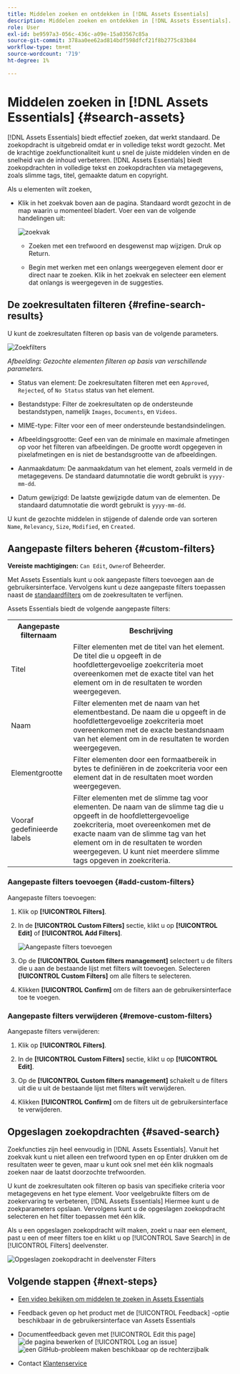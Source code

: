 ```yaml
---
title: Middelen zoeken en ontdekken in [!DNL Assets Essentials]
description: Middelen zoeken en ontdekken in [!DNL Assets Essentials].
role: User
exl-id: be9597a3-056c-436c-a09e-15a03567c85a
source-git-commit: 378aa0ee62ad814bdf598dfcf21f8b2775c83b84
workflow-type: tm+mt
source-wordcount: '719'
ht-degree: 1%

---
```


# Middelen zoeken in [!DNL Assets Essentials] {#search-assets}

[!DNL Assets Essentials] biedt effectief zoeken, dat werkt standaard. De zoekopdracht is uitgebreid omdat er in volledige tekst wordt gezocht. Met de krachtige zoekfunctionaliteit kunt u snel de juiste middelen vinden en de snelheid van de inhoud verbeteren. [!DNL Assets Essentials] biedt zoekopdrachten in volledige tekst en zoekopdrachten via metagegevens, zoals slimme tags, titel, gemaakte datum en copyright.

Als u elementen wilt zoeken,

* Klik in het zoekvak boven aan de pagina. Standaard wordt gezocht in de map waarin u momenteel bladert. Voer een van de volgende handelingen uit:

   ![zoekvak](assets/search-box.png)

   * Zoeken met een trefwoord en desgewenst map wijzigen. Druk op Return.

   * Begin met werken met een onlangs weergegeven element door er direct naar te zoeken. Klik in het zoekvak en selecteer een element dat onlangs is weergegeven in de suggesties.

## De zoekresultaten filteren {#refine-search-results}

U kunt de zoekresultaten filteren op basis van de volgende parameters.

![Zoekfilters](assets/filters1.png)

*Afbeelding: Gezochte elementen filteren op basis van verschillende parameters.*

* Status van element: De zoekresultaten filteren met een `Approved`, `Rejected`, of `No Status` status van het element.

* Bestandstype: Filter de zoekresultaten op de ondersteunde bestandstypen, namelijk `Images`, `Documents`, en `Videos`.
* MIME-type: Filter voor een of meer ondersteunde bestandsindelingen. <!-- TBD:  [supported file formats](/help/supported-file-formats.md). -->
* Afbeeldingsgrootte: Geef een van de minimale en maximale afmetingen op voor het filteren van afbeeldingen. De grootte wordt opgegeven in pixelafmetingen en is niet de bestandsgrootte van de afbeeldingen.
* Aanmaakdatum: De aanmaakdatum van het element, zoals vermeld in de metagegevens. De standaard datumnotatie die wordt gebruikt is `yyyy-mm-dd`.
* Datum gewijzigd: De laatste gewijzigde datum van de elementen. De standaard datumnotatie die wordt gebruikt is `yyyy-mm-dd`.

U kunt de gezochte middelen in stijgende of dalende orde van sorteren `Name`, `Relevancy`, `Size`, `Modified`, en `Created`.

## Aangepaste filters beheren {#custom-filters}

**Vereiste machtigingen:**  `Can Edit`, `Owner`of Beheerder.

Met Assets Essentials kunt u ook aangepaste filters toevoegen aan de gebruikersinterface. Vervolgens kunt u deze aangepaste filters toepassen naast de [standaardfilters](#refine-search-results) om de zoekresultaten te verfijnen.

Assets Essentials biedt de volgende aangepaste filters:

<table>
    <tbody>
     <tr>
      <th><strong>Aangepaste filternaam</strong></th>
      <th><strong>Beschrijving</strong></th>
     </tr>
     <tr>
      <td>Titel</td>
      <td>Filter elementen met de titel van het element. De titel die u opgeeft in de hoofdlettergevoelige zoekcriteria moet overeenkomen met de exacte titel van het element om in de resultaten te worden weergegeven.</td>
     </tr>
     <tr>
      <td>Naam</td>
      <td>Filter elementen met de naam van het elementbestand. De naam die u opgeeft in de hoofdlettergevoelige zoekcriteria moet overeenkomen met de exacte bestandsnaam van het element om in de resultaten te worden weergegeven.</td>
     </tr>
     <tr>
      <td>Elementgrootte</td>
      <td>Filter elementen door een formaatbereik in bytes te definiëren in de zoekcriteria voor een element dat in de resultaten moet worden weergegeven.</td>
     </tr>
     <tr>
      <td>Vooraf gedefinieerde labels</td>
      <td>Filter elementen met de slimme tag voor elementen. De naam van de slimme tag die u opgeeft in de hoofdlettergevoelige zoekcriteria, moet overeenkomen met de exacte naam van de slimme tag van het element om in de resultaten te worden weergegeven. U kunt niet meerdere slimme tags opgeven in zoekcriteria.</td>
     </tr>    
    </tbody>
   </table>

### Aangepaste filters toevoegen {#add-custom-filters}

Aangepaste filters toevoegen:

1. Klik op **[!UICONTROL Filters]**.

1. In de **[!UICONTROL Custom Filters]** sectie, klikt u op **[!UICONTROL Edit]** of **[!UICONTROL Add Filters]**.

   ![Aangepaste filters toevoegen](assets/add-custom-filters.png)

1. Op de **[!UICONTROL Custom filters management]** selecteert u de filters die u aan de bestaande lijst met filters wilt toevoegen. Selecteren **[!UICONTROL Custom Filters]** om alle filters te selecteren.

1. Klikken **[!UICONTROL Confirm]** om de filters aan de gebruikersinterface toe te voegen.

### Aangepaste filters verwijderen {#remove-custom-filters}

Aangepaste filters verwijderen:

1. Klik op **[!UICONTROL Filters]**.

1. In de **[!UICONTROL Custom Filters]** sectie, klikt u op **[!UICONTROL Edit]**.

1. Op de **[!UICONTROL Custom filters management]** schakelt u de filters uit die u uit de bestaande lijst met filters wilt verwijderen.

1. Klikken **[!UICONTROL Confirm]** om de filters uit de gebruikersinterface te verwijderen.


## Opgeslagen zoekopdrachten {#saved-search}

Zoekfuncties zijn heel eenvoudig in [!DNL Assets Essentials]. Vanuit het zoekvak kunt u niet alleen een trefwoord typen en op Enter drukken om de resultaten weer te geven, maar u kunt ook snel met één klik nogmaals zoeken naar de laatst doorzochte trefwoorden.

U kunt de zoekresultaten ook filteren op basis van specifieke criteria voor metagegevens en het type element. Voor veelgebruikte filters om de zoekervaring te verbeteren, [!DNL Assets Essentials] Hiermee kunt u de zoekparameters opslaan. Vervolgens kunt u de opgeslagen zoekopdracht selecteren en het filter toepassen met één klik.

Als u een opgeslagen zoekopdracht wilt maken, zoekt u naar een element, past u een of meer filters toe en klikt u op [!UICONTROL Save Search] in de [!UICONTROL Filters] deelvenster.

![Opgeslagen zoekopdracht in deelvenster Filters](assets/saved-search.png)

<!-- TBD: Search behavior. Full-text search. Ranking and rank boosts. Hidden assets.
Report poor UX that users can only save a filtered search and not a simple search.
.
Are other supported files fully indexed and support full-text search? Eg. audio/videos files can at best have metadata indexed.
Anything about ranking of assets displayed in search results?

What about temporarily hiding an asset (suspending search on it) from the search results? If an asset is undergoing review collaboration, should it be used by others? Should it be hidden in search?

When userA is searching and userB add an asset that matches search results, will the asset display in search as soon as userA refreshes the page? Assuming indexing is near real-time. May not be so for bulk uploads.
-->

## Volgende stappen {#next-steps}

* [Een video bekijken om middelen te zoeken in Assets Essentials](https://experienceleague.adobe.com/docs/experience-manager-learn/assets-essentials/basics/using.html)

* Feedback geven op het product met de [!UICONTROL Feedback] -optie beschikbaar in de gebruikersinterface van Assets Essentials

* Documentfeedback geven met [!UICONTROL Edit this page] ![de pagina bewerken](assets/do-not-localize/edit-page.png) of [!UICONTROL Log an issue] ![een GitHub-probleem maken](assets/do-not-localize/github-issue.png) beschikbaar op de rechterzijbalk

* Contact [Klantenservice](https://experienceleague.adobe.com/?support-solution=General#support)
